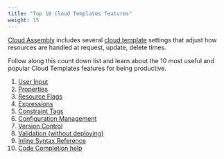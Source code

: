 ```yaml
---
title: "Top 10 Cloud Templates features"
weight: 15
---
```


[Cloud Assembly](/) includes several [cloud template](/Design/Cloud_Templates/) settings that adjust how resources are handled at request, update, delete times.<br>

Follow along this count down list and learn about the 10 most useful and popular Cloud Templates features for being productive. 


1. [User Input](/Learn-in-5/Top-10-Cloud-Templates-features/User-Input/)
2. [Properties](/Learn-in-5/Top-10-Cloud-Templates-features/properties/)
3. [Resource Flags](/Learn-in-5/Top-10-Cloud-Templates-features/Resource-Flags/)
4. [Expressions](/Learn-in-5/Top-10-Cloud-Templates-features/Expresions/)
5. [Constraint Tags](/Learn-in-5/Top-10-Cloud-Templates-features/Constraint-Tags/)
6. [Configuration Management](/Learn-in-5/Top-10-Cloud-Templates-features/Configuration-Management/)
7. [Version Control](/Learn-in-5/Top-10-Cloud-Templates-features/Version-Control/)
8. [Validation (without deploying)](/Learn-in-5/Top-10-Cloud-Templates-features/Validation/)
9. [Inline Syntax Reference](/Learn-in-5/Top-10-Cloud-Templates-features/Inline-Syntax/)
10. [Code Completion help](/Learn-in-5/Top-10-Cloud-Templates-features/Code-Completion/)

